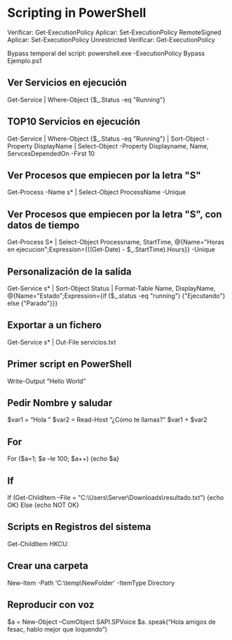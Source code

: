 # Scripting in PowerShell

Verificar: Get-ExecutionPolicy
Aplicar: Set-ExecutionPolicy RemoteSigned
Aplicar: Set-ExecutionPolicy Unrestricted
Verificar: Get-ExecutionPolicy

Bypass temporal del script: powershell.exe -ExecutionPolicy Bypass Ejemplo.ps1

## Ver Servicios en ejecución
Get-Service | Where-Object {$_.Status -eq "Running"}

## TOP10 Servicios en ejecución
Get-Service | Where-Object {$_.Status -eq "Running"} | Sort-Object -Property DisplayName | Select-Object -Property Displayname, Name, ServcesDependedOn -First 10

## Ver Procesos que empiecen por la letra "S"
Get-Process -Name s* | Select-Object ProcessName -Unique

## Ver Procesos que empiecen por la letra "S", con datos de tiempo
Get-Process S* | Select-Object Processname, StartTime, @{Name="Horas en ejecucion";Expression={((Get-Date) - $_.StartTime).Hours}} -Unique

## Personalización de la salida
Get-Service s* | Sort-Object Status | Format-Table Name, DisplayName, @{Name="Estado";Expression={if ($_.status -eq "running") {"Ejecutando"} else {"Parado"}}}

## Exportar a un fichero 
Get-Service s* | Out-File servicios.txt

## Primer script en PowerShell
Write-Output “Hello World”

## Pedir Nombre y saludar
$var1 = “Hola ”
$var2 = Read-Host “¿Cómo te llamas?”
$var1 + $var2

## For
For ($a=1; $a –le 100; $a++) {echo $a}

## If
If (Get-ChildItem –File = "C:\Users\Server\Downloads\resultado.txt") {echo OK} Else {echo NOT OK}

## Scripts en Registros del sistema
Get-ChildItem HKCU:

## Crear una carpeta
New-Item -Path 'C:\temp\NewFolder' -ItemType Directory

## Reproducir con voz
$a = New-Object –ComObject SAPI.SPVoice
$a. speak(“Hola amigos de fesac, hablo mejor que loquendo”)

